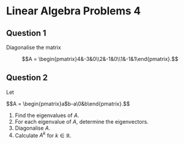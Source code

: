# Linear Algebra Problems 4

## Question 1

<!-- https://textbooks.math.gatech.edu/ila/diagonalization.html Example (A diagonalisable 2 x 2 matrix) -->

Diagonalise the matrix

$$A = \begin{pmatrix}4&-3&0\\2&-1&0\\1&-1&1\end{pmatrix}.$$


## Question 2

<!-- https://yutsumura.com/diagonalize-the-upper-triangular-matrix-and-find-the-power-of-the-matrix/#more-5074 -->

Let

$$A = \begin{pmatrix}a$b-a\\0&b\end{pmatrix}.$$

1. Find the eigenvalues of $A$.
2. For each eigenvalue of $A$, determine the eigenvectors.
3. Diagonalise $A$.
4. Calculate $A^k$ for $k\in \mathbb{R}$.
